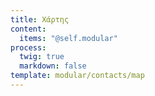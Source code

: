 ```yaml
---
title: Χάρτης
content:
  items: "@self.modular"
process:
  twig: true
  markdown: false
template: modular/contacts/map
---
```


